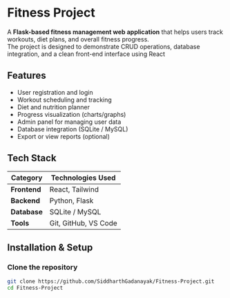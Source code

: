 # Fitness Project

A **Flask-based fitness management web application** that helps users track workouts, diet plans, and overall fitness progress.  
The project is designed to demonstrate CRUD operations, database integration, and a clean front-end interface using React

## Features

- User registration and login  
- Workout scheduling and tracking  
- Diet and nutrition planner  
- Progress visualization (charts/graphs)  
- Admin panel for managing user data  
- Database integration (SQLite / MySQL)  
- Export or view reports (optional)

## Tech Stack

| Category | Technologies Used |
|-----------|------------------|
| **Frontend** | React, Tailwind |
| **Backend** | Python, Flask |
| **Database** | SQLite / MySQL |
| **Tools** | Git, GitHub, VS Code |

## Installation & Setup

### Clone the repository
```bash
git clone https://github.com/SiddharthGadanayak/Fitness-Project.git
cd Fitness-Project
